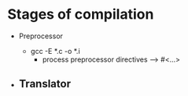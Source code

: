 # Stages of compilation
- Preprocessor 
    - gcc -E *.c -o *.i
        - process preprocessor directives --> #<...>


- Translator
    -
